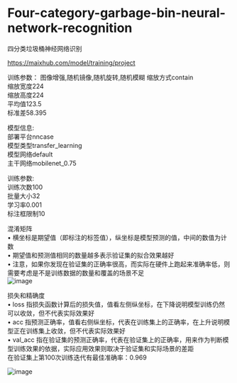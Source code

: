 # Four-category-garbage-bin-neural-network-recognition
四分类垃圾桶神经网络识别

https://maixhub.com/model/training/project


训练参数： 
图像增强,随机镜像,随机旋转,随机模糊
缩放方式contain  
缩放宽度224  
缩放高度224  
平均值123.5  
标准差58.395  

模型信息:  
部署平台nncase  
模型类型transfer_learning  
模型网络default  
主干网络mobilenet_0.75  

训练参数:   
训练次数100  
批量大小32  
学习率0.001  
标注框限制10  

混淆矩阵  
•	横坐标是期望值（即标注的标签值），纵坐标是模型预测的值，中间的数值为计数  
•	期望值和预测值相同的数量越多表示验证集的拟合效果越好  
•	注意，如果你发现在验证集的正确率很高，而实际在硬件上跑起来准确率低，则需要考虑是不是训练数据的数量和覆盖的场景不足  
 ![image](https://github.com/user-attachments/assets/5207b936-c855-41db-8a82-3cc40671f5cb)  


损失和精确度  
•	loss 指损失函数计算后的损失值，值看左侧纵坐标，在下降说明模型训练仍然可以收敛，但不代表实际效果好  
•	acc 指预测正确率，值看右侧纵坐标，代表在训练集上的正确率，在上升说明模型正在训练集上收敛，但不代表实际效果好  
•	val_acc 指在验证集的预测正确率，代表在验证集上的正确率，用来作为判断模型训练效果的依据，实际应用效果则取决于验证集和实际场景的差距  
在验证集上第100次训练迭代有最佳准确率：0.969  

 ![image](https://github.com/user-attachments/assets/b7072585-66fe-41de-8f1e-3fbdb0d3467b)  

